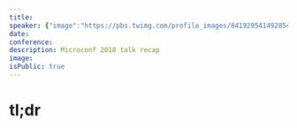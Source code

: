 ```yaml
---
title:
speaker: {"image":"https://pbs.twimg.com/profile_images/841929541492854784/0bxTZMfZ.jpg","name":"Dave Collins","title":"Founder, Software Promotions","bioUrl":"https://www.microconf.com/growth/speakers/dave-collins/","twitter":"TheDaveCollins","website":"https://www.softwarepromotions.com/","location":"New Milton, England","description":"Making the web more sarcastic since 1997. Slightly aged father of two amazing lunatics. I specialise in SEO, web-sorcery and occasional compulsive lies.","verified":false}
date:
conference:
description: Microconf 2018 talk recap
image:
isPublic: true
---
```


# tl;dr
